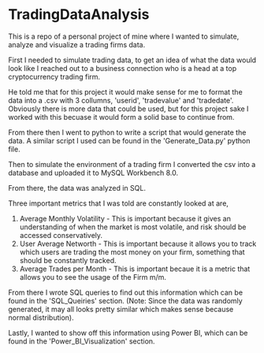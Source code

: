 # TradingDataAnalysis
This is a repo of a personal project of mine where I wanted to simulate, analyze and visualize a trading firms data.

First I needed to simulate trading data, to get an idea of what the data would look like I reached out to a business connection who is a head at a top cryptocurrency trading firm.

He told me that for this project it would make sense for me to format the data into a .csv with 3 collumns, 'userid', 'tradevalue' and 'tradedate'. Obviously there is more data that could be used, but
for this project sake I worked with this becuase it would form a solid base to continue from.

From there then I went to python to write a script that would generate the data. A similar script I used can be found in the 'Generate_Data.py' python file. 

Then to simulate the environment of a trading firm I converted the csv into a database and uploaded it to MySQL Workbench 8.0.

From there, the data was analyzed in SQL.

Three important metrics that I was told are constantly looked at are, 
  1) Average Monthly Volatility - This is important because it gives an understanding of when the market is most volatile, and risk should be accessed conservatively.
  2) User Average Networth - This is important because it allows you to track which users are trading the most money on your firm, something that should be constantly tracked.
  3) Average Trades per Month - This is important becaue it is a metric that allows you to see the usage of the Firm m/m.

From there I wrote SQL queries to find out this information which can be found in the 'SQL_Queiries' section.
(Note: Since the data was randomly generated, it may all looks pretty similar which makes sense because normal distribution).

Lastly, I wanted to show off this information using Power BI, which can be found in the 'Power_BI_Visualization' section.
